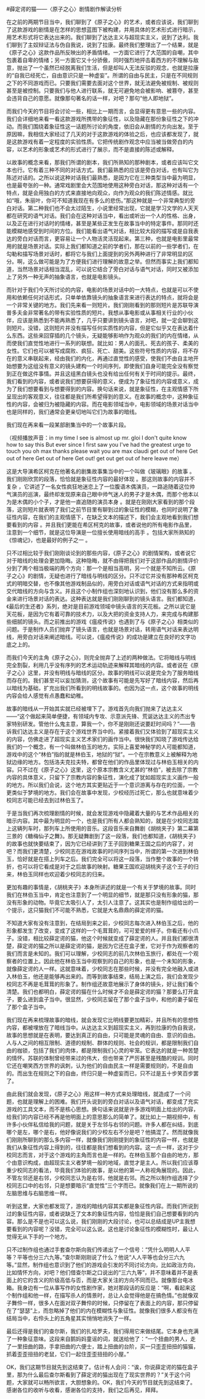 #薛定谔的猫——〈原子之心〉剧情剧作解读分析

在之前的两期节目当中，我们聊到了《原子之心》的艺术，或者应该说，我们聊到了这款游戏的剧情是在怎样的思想蓝图下被构建，并用具体的艺术形式进行暗示，用艺术形式将它表达出来的。我们聊到了达达主义与超现实主义，说到了达利。我们聊到了主奴辩证法与伪自我说，说到了拉康。最终我们整理出了一个结果，就是《原子之心》这款作品所反映出的矛盾情绪。一方面它进行了大范围的自嘲，其中包裹着自卑的情绪；另一方面它又十分骄傲，同时强烈地抨击着西方的不理解与敌意，抛出了一个虽然已经脱离我们生活，但是却叫人无法反驳的观念，也就是拉康的“自我已经死亡，自由意识只是一种虚妄”。所谓的自由与民主，只是在不同规则之下的不同游戏而已。只要我们需要去面对这个世界，就无法避免被规制、被规则甚至是被控制。只要我们与他人进行联系，就无可避免地会被影响、被篡夺，甚至会违背自己的意愿。就像那句著名的话一样，对吧？那句“他人即地狱”。

而我们今天的节目将会讨论一些，相比上一期而言，会显得更有意思一些的内容。我们会详细地来看一看这款游戏所携带的象征性，以及隐藏在那份象征性之下的冲动。而我们围绕着象征性这一话题所讨论的角度，依旧会从剧情的方向出发。至于原因嘛，我相信大家经过了几天的对于这款游戏的体验之后，也应该都发现了，就是这款游戏有着一定程度的实验性质。它把传统剧作观念中应当被当做旁白的内容，以艺术的形象或艺术的形式进行了展示，而不是直接的陈述或解释。

以故事的概念来看，那我们所谓的剧本，我们所熟知的那种剧本，或者应该叫它文本也行。它有着三种不同的对话方式。我们最熟悉的应该是旁白对话，也有叫它为陈述对话的。之所以说这种对话我们最熟悉，是因为它在三种类型当中最为明显，也是最夸张的一种。通常戏剧里会大范围地使用这种旁白对话，那这种对话有一个特点，就是会用独白的方式来直接地向观众，向作为观众的我们陈述情感。就比如“哦，朱丽叶，你可不知道我现在有多么的悲伤。”那这种就是一个非常典型的旁白对话。第二种我们也不会太过陌生，小说里经常出现，它就是学习文学的人天天都在研究的语气对话。我们会在这种对话当中，看出或听出一个人的性格、出身，以及正在进行对话时的情绪，甚至是某些正发生在故事当中的特定事件。那同时还能模糊地感受到时间的方位。我们能看出语气对话，相比较大段的描写或是自我表达的旁白对话而言，更容易让一个人物活灵活现起来。第三种，也就是电影里最常用的就是场景对话。实际上我们都知道之前的学者们，那在以前的一些学者们，在勾勒和描写场景对话时，都将它与我们上面提到的另外两种进行了非常明显的区分。啊，这么做可能是为了方便我们进行理解的故意之举。但然而事实上我们都知道，当然场景对话相当混乱，可以说它结合了旁白对话与语气对话，同时又被添加上了另外一种无声的抽象语言，也就是电影镜头。

而针对于我们今天所讨论的内容，电影的场景对话中的一大特点，也就是可以不使用和依赖任何对话形式，只单单依靠镜头的抽象语言来进行表达的特点，就将会是一个非常关键的地方。我们先来看一则短片。我们刚刚看到的那则短片是苏联导演普多夫金非常著名的带有实验性质的短片。我想从事电影或从事相关行业的小伙伴，应该是熟悉到不能再熟悉了，几乎只要讲到镜头语言，对吧，就一定会聊到这则短片。没错，这则短片并没有描写任何实质性的内容，但是它似乎又在表达着什么东西。这些来回穿插的几个镜头，无疑能够影响作为观众的我们的内在情绪，从而使我们直觉性地进行一系列的联想。就比如：男人的面孔、死去的孩子、柔美的女性。它们也可以被写成腐败、疯狂、死亡、甜美。这些符号性质的内容，将不存在的意义串联起来，经由我们的内化，再通过直觉性的感受，使我们不由自主地开始想要为这组没有意义的镜头建构一个时间序列，即使我们自身可能完全没有察觉到正在做这件事情。并且这组黑白镜头也没有给出任何有关于时间的提示。最终，我们看到的内容，或者说我们想要获得的意义，便成为了象征性的内容或意义，成为了我们想要看到与想要得到的内容。换句话来说，就是象征性，在主观情感下所呈现出的客观意义，往往都是我们所希望得到的意义。在故事的概念中，这种象征性的内容，会被归为被隐藏的内容。而在电影领域当中，电影领域的场景对话当中也是同样的，我们通常会更亲切地叫它们为故事的暗线。

我们现在再来看一段某部剧集当中的一个故事片段。

（视频播放声音：in my time I see is almost up mr. gloi I don't quite know how to say this But ever since I first saw you I've had the greatest urge to touch you oh max thanks please wait you are max claudi get out of here Get out of here Get out of here Get out! get out get out of here leave me） 

这是大导演希区柯克在他著名的剧集故事集当中的一个叫做《玻璃眼》的故事 。我们刚刚欣赏的段落，恰恰就是象征性内容的最好体现 。那这则故事的内容并不复杂 ，它讲述了一名女性疯狂地迷恋上了一位腹语木偶演员，一路追随着这位帅气演员的巡演，最终却发现原来自己眼中帅气迷人的男子才是木偶，而那个他本以为是木偶的小个子，才是他一直追随的演员本身 。就是在刚刚大家看到的那个段落，这则短片就表明了我们之前节目里有聊到过的象征性的模糊，也同时说明了象征性内容，在我们的主观情感下，在缺乏文本的描述下，我们会主观地看到我们想要看到的内容 。并且我们更能在希区柯克的故事，或者说他的所有电影作品里，注意到一个细节，就是这位导演是一位擅长使用暗线的高手 。包括大家所熟知的《惊魂记》，也是最好的例子之一 。

只不过相比较于我们刚刚谈论到的那些内容，《原子之心》的剧情架构，或者说它对于暗线的处理会更加隐晦。这种隐晦，就不由得把我们对于这部作品的剧情评价分到了两个相当极端的两个方向：那一个是相当高明，另一个就是不知所云。《原子之心》的剧情，无疑也进行了暗线与明线的区分。只不过它并没有那种希区柯克式的明暗交替，也不像其他游戏制品似的，用旁白对话或语气对话的方式来指明或交代暗线的方向与含义。并且这个小制作组也深刻地认识到，他们没有那么多的资金来进行场景对话的表达。这种表达就是我们刚刚聊到的镜头语言。我们都知道，《最后的生还者》系列，绝对是目前游戏领域中镜头语言的天花板。之所以说它是天花板，是因为它有着可靠的技术力，以及大把的资金支持人力，来完成与构建那些细腻的镜头。而之前推出的游戏《瘟疫传说》也遇到了与《原子之心》相类似的问题。于是制作人员们抛弃了镜头语言，也就是场景对话，转用语气对话来表达明线，用旁白对话来阐述暗线。可以说，《瘟疫传说》的成功是建立在良好的文字功底之上的。

而我们今天的主角《原子之心》，则完全抛弃了上述的两种做法。它将暗线与明线完全割裂，利用几乎没有序列的艺术运动轨迹来解释其暗线的内容。或者说在《原子之心》这里，并没有明线与暗线的区分。故事的明线可以说是完全为了服务暗线而存在的。我们甚至可以妄加猜测，这个故事有可能是先写好了暗线内容，然后再以暗线为基础，扩充出我们所看到的明线故事的。也因为这一点，这个故事的明线内容会给人感觉有点愚蠢和幼稚。

故事的暗线从一开始其实就已经被埋下了。游戏首先向我们抛来了达达主义——“这个做起来简单便捷，有领域内专攻、示意派先锋、荒诞达达主义的杰出专家特别研发。管他什么鬼主意，算我一个，你不是刚刚还说要赶时间吗？”——告诉我们达达主义是存在于这个游戏世界当中的。紧接着我们又体验到了超现实主义的内容，仿佛走进了超现实主义艺术家们的画作当中。很快我们知晓了游戏传达给我们的一个概念，有一个叫做林伯玉的地方。实际上喜爱神秘学的人可能都知道，游戏中的这个“林伯”指的就是林伯玉，地狱的“狱”。一个在宗教意义上被解释为地狱边缘的地方。包括洛夫克拉夫特，都曾在他们的作品里体现过与林伯玉相关的内容。只不过在《原子之心》这里，这个原本宗教含义尤甚的“林伯”，被去除了宗教内容的具体意义，只留下了宗教内容的象征性，演化成了犹如超现实主义画作一般的地方。所以我们会说，这个地方其实更贴近于一个意识游离与存在的位面，一个更类似于梦境的地方。我们会在故事中发现，少校经历过死亡，那么也就意味着少校同志可能已经去到过林伯玉了。

于是当我们再次梳理剧情的时候，就会发现游戏中隐藏着大量的与艺术作品相关的暗示内容。其中最为明显的一个，也是我们所有人都会熟知的，就是在少校同志踏上这辆列车时，那列车上所使用的音乐。这段音乐来自舞剧《胡桃夹子》第二幕第三景的《糖梅仙子之舞》。那无疑舞剧到了这一段落，我们也都知道，《胡桃夹子》的故事也就快要结束了，因为它已经讲到了王子回到糖果王国之后的内容了，对吧？而我们更清楚，少校同志在游戏故事的时间序列当中，所谓的第一次进到林伯玉，恰好就是在搭上列车之后。我们完全可以将这一段落，当作整个故事的一个转折，也可以将它看成是对于之后故事的映射。糖果王国欢迎胡桃夹子这个王子的归来，林伯玉同样也欢迎着少校同志的归来。

更加有趣的事情是，《胡桃夹子》本身所讲述的就是一个有关于梦境的故事。同时我们在林伯玉当中，肯定也注意到了一个明显的细节，就是那只没有形象的猫，那没有形象的动物。毕竟它太吸引人了，太引人注意了。这其实也是制作组给出的一个提示，这只猫我们不可能不熟悉，它就是大名鼎鼎的薛定谔的猫。

不知道大家有没有注意到，在结局到来之前，少校同志每次进入林伯玉之后，他的形象都发生了改变，变成了这样的一个毛茸茸的，可可爱爱的样子。你看还有小爪子。没错，相比较薛定谔的猫，他这个时候就变成了薛定谔的人。并且我们都很清楚，薛定谔的猫之所以是薛定谔的猫，是因为它还在盒子里，它对于作为观察者的我们而言是未知的。我们可以理解，少校同志的前几次林伯玉旅行，都处在一个观察者的位置上。因此他在林伯玉当中观察到的自己的形象，也是一个未知的形象，就像薛定谔的人一样。这就意味着，少校同志在那些时候，并没有完全地融入或进入林伯玉，他还是能够再出来的。而等到故事结束，结局上演之后，我们会发现少校同志不再是毛茸茸的形象了。制作组还故意地展示了身体的镜头，好让我们看个清楚。我们也都明白，薛定谔的猫在什么时候才不会是薛定谔的猫？那要么打开盒子，要么进到盒子当中。很显然，少校同志留在了那个盒子当中，和他的妻子留在了那个盒子当中。

我们现在再来梳理故事的暗线，就会发现它比明线要更加精彩，并且所有的思想性内容，都被埋放在了暗线当中。从达达主义到超现实主义，再到拉康的伪自我说，故事的思想就是在表明，要达到真正的自由，只可能是灵魂的自由、意识的自由。人与人之间的相互限制、道德的规制、群体的规则、社会的规训，都是限制我们自由的枷锁，包括了我们的肉体，都是限制我们心灵的牢笼。它表达的就是一种苦楚的情怀。苏联的体制曾经带来过的伟大，但也带来了严厉甚至是残酷的规训。同时它还在嘲笑西方世界的讽刺，认为他们的自由民主一样是需要规则的，不是自由的。而出生在规则之下的自由，终归只是一种虚妄而已，只不过是五十步笑百步罢了。

由此我们就会发现，《原子之心》用这样一种方式来处理暗线，就造成了一个问题，也就是理解上的困难。我们开头说到的旁白对话以及语气对话，都变成了充实游戏的工具文本，而不是核心思想。换句话来说就是许多游戏明面上给出的内容，给我们的内容已经不再是他明面上的意思那么的简单了。就比如上一期视频中，有许多小伙伴私信给我的问题，就是关于左邻与右邻的问题。许多人都在纠结，到底哪个是左，哪个是右，他好像说我们的少校左右不分是吧？他搞混了。然而就像我们刚刚所聊到的那么多内容一样，就像我们刚刚提到的象征性的内容一样，也就是我们从象征性内容上得到的，往往都是我们想看到的内容。这一点一样，这对于少校同志而言，对于这个游戏的主角而言也是一样的。在林伯玉那个自由的地方，那个由意识构成，由超现实主义者梦境一般的地域，直觉才是主人。所以我们应该尊重少校同志的看法，毕竟我们体验的故事，是以他的第一人称视角展现的。因此，不管左邻还是右邻，少校同志认为是右邻，他就是右邻。而之所以制作组选择了少校同志口中的右邻，只是想要暗示“直觉性”三个字而已。就像我们在上一期所说的左脑思维与右脑思维一样。

听到这里，大家也都发现了，游戏的暗线内容其实都是象征性内容。而我们所说到过的象征性内容，或者说缺乏了文本的象征性内容，恰恰是我们自己想要看到的内容。那么是不是也可以这么说，我们刚刚的大段讨论，也可以总结成是UP主我想要看到的内容呢？没错，完全可以这么说。这也是讨论象征性的模糊性时，最让人觉得无从下手的一个地方。

只不过制作组也通过手套查尔斯向我们传递出了一个信号：“凭什么明明人人平等？平等也分三六九等。”查尔斯刚刚说了什么？他说“人人平等也会分三六九等。”显然，制作组也意识到了他们的游戏会引发的不同讨论方向，比如政治方向，比如情怀方向，对吧？他们借查尔斯之口说出的“三六九等”，并不意味着并不是表面上的它的含义的阶级高低与否，而是大家关注的方向不同而已。就像那台电冰箱。我身边有一位从事写作的女性剧作家，她对那段话的反应是：“啊，看起来这个制作组和他一样，在描写杀人的情景时，总让人会觉得他是在搞色情。”也就像双子舞伶一样，很多人在面对双子舞伶的时候，只停留在了表面上的内容，那只停留在了“瑟瑟”上，而忽略掉了他们的内在模糊性与象征性。就像我们很多人都没有在结局当中，右伶头上的五角星其实悄悄地消失了一样。

最后还得是我们的查尔斯，我们的扎哈罗夫，我们得用它来做结尾。它本身也充满了一种象征意味。这段来自鹅妈妈童谣的词，就送给他了：“一个扭曲的男人，走了一里扭曲的路，手拿扭曲的六便士，踏上扭曲的台阶，买一只歪歪扭扭的猫猫，抓着歪歪扭扭的老鼠，它们一起住歪歪扭扭的小屋。”

OK，我们这期节目就先到这结束了。估计有人会问：“诶，你说薛定谔的猫在盒子里，那为什么最后查尔斯看到了薛定谔的猫出现在了现实世界的？”关于这个问题，大家就可以畅所欲言，大胆想象的。OK，我们今天的节目就先到这结束了。感谢各位的收听与收看，感谢各位的支持，我们之后再见，拜拜。

